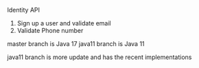 Identity API

1. Sign up a user and validate email
2. Validate Phone number


master branch is Java 17
java11 branch is Java 11

java11 branch is more update and has the recent implementations
